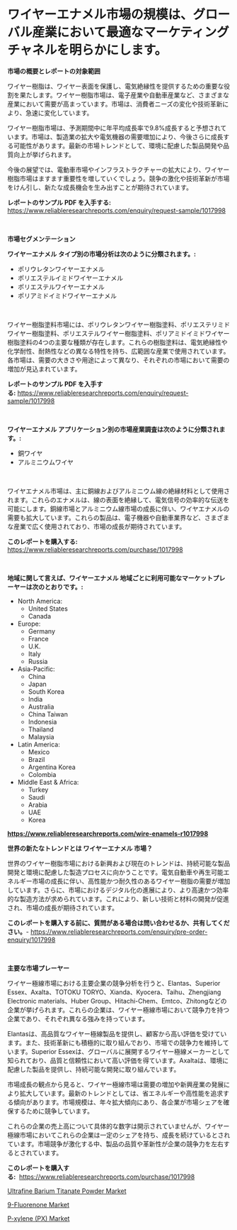 <p><h1>ワイヤーエナメル市場の規模は、グローバル産業において最適なマーケティングチャネルを明らかにします。</h1></p><p><strong>市場の概要とレポートの対象範囲</strong></p>
<p><p>ワイヤー樹脂は、ワイヤー表面を保護し、電気絶縁性を提供するための重要な役割を果たします。ワイヤー樹脂市場は、電子産業や自動車産業など、さまざまな産業において需要が高まっています。市場は、消費者ニーズの変化や技術革新により、急速に変化しています。</p><p>ワイヤー樹脂市場は、予測期間中に年平均成長率で9.8%成長すると予想されています。市場は、製造業の拡大や電気機器の需要増加により、今後さらに成長する可能性があります。最新の市場トレンドとして、環境に配慮した製品開発や品質向上が挙げられます。</p><p>今後の展望では、電動車市場やインフラストラクチャーの拡大により、ワイヤー樹脂市場はますます重要性を増していくでしょう。競争の激化や技術革新が市場をけん引し、新たな成長機会を生み出すことが期待されています。</p></p>
<p><strong>レポートのサンプル PDF を入手する:</strong> <a href="https://www.reliableresearchreports.com/enquiry/request-sample/1017998">https://www.reliableresearchreports.com/enquiry/request-sample/1017998</a></p>
<p>&nbsp;</p>
<p><strong>市場セグメンテーション</strong></p>
<p><strong>ワイヤーエナメル タイプ別の市場分析は次のように分類されます。:</strong></p>
<p><ul><li>ポリウレタンワイヤーエナメル</li><li>ポリエステルイミドワイヤーエナメル</li><li>ポリエステルワイヤーエナメル</li><li>ポリアミドイミドワイヤーエナメル</li></ul></p>
<p>&nbsp;</p>
<p><p>ワイヤー樹脂塗料市場には、ポリウレタンワイヤー樹脂塗料、ポリエステリミドワイヤー樹脂塗料、ポリエステルワイヤー樹脂塗料、ポリアミドイミドワイヤー樹脂塗料の4つの主要な種類が存在します。これらの樹脂塗料は、電気絶縁性や化学耐性、耐熱性などの異なる特性を持ち、広範囲な産業で使用されています。各市場は、需要の大きさや用途によって異なり、それぞれの市場において需要の増加が見込まれています。</p></p>
<p><strong>レポートのサンプル PDF を入手する:</strong>&nbsp;<a href="https://www.reliableresearchreports.com/enquiry/request-sample/1017998">https://www.reliableresearchreports.com/enquiry/request-sample/1017998</a></p>
<p>&nbsp;</p>
<p><strong> ワイヤーエナメル アプリケーション別の市場産業調査は次のように分類されます。:</strong></p>
<p><ul><li>銅ワイヤ</li><li>アルミニウムワイヤ</li></ul></p>
<p>&nbsp;</p>
<p><p>ワイヤエナメル市場は、主に銅線およびアルミニウム線の絶縁材料として使用されます。これらのエナメルは、線の表面を絶縁して、電気信号の効率的な伝送を可能にします。銅線市場とアルミニウム線市場の成長に伴い、ワイヤエナメルの需要も拡大しています。これらの製品は、電子機器や自動車業界など、さまざまな産業で広く使用されており、市場の成長が期待されています。</p></p>
<p><strong>このレポートを購入する:</strong>&nbsp; <a href="https://www.reliableresearchreports.com/purchase/1017998">https://www.reliableresearchreports.com/purchase/1017998</a></p>
<p>&nbsp;</p>
<p><strong>地域に関して言えば、ワイヤーエナメル 地域ごとに利用可能なマーケットプレーヤーは次のとおりです。:</strong></p>
<p><ul>
    <li>
        North America:
        <ul>
            <li>United States</li>
            <li>Canada</li>
        </ul>
    </li>
    <li>
        Europe:
        <ul>
            <li>Germany</li>
            <li>France</li>
            <li>U.K.</li>
            <li>Italy</li>
            <li>Russia</li>
        </ul>
    </li>
    <li>
        Asia-Pacific:
        <ul>
            <li>China</li>
            <li>Japan</li>
            <li>South Korea</li>
            <li>India</li>
            <li>Australia</li>
            <li>China Taiwan</li>
            <li>Indonesia</li>
            <li>Thailand</li>
            <li>Malaysia</li>
        </ul>
    </li>
    <li>
        Latin America:
        <ul>
            <li>Mexico</li>
            <li>Brazil</li>
            <li>Argentina Korea</li>
            <li>Colombia</li>
        </ul>
    </li>
    <li>
        Middle East & Africa:
        <ul>
            <li>Turkey</li>
            <li>Saudi</li>
            <li>Arabia</li>
            <li>UAE</li>
            <li>Korea</li>
        </ul>
    </li>
    </ul></p>
<p><strong><a href="https://www.reliableresearchreports.com/wire-enamels-r1017998">https://www.reliableresearchreports.com/wire-enamels-r1017998</a></strong>&nbsp;</p>
<p><strong>世界の新たなトレンドとは ワイヤーエナメル 市場？</strong></p>
<p><p>世界のワイヤー樹脂市場における新興および現在のトレンドは、持続可能な製品開発と環境に配慮した製造プロセスに向かうことです。電気自動車や再生可能エネルギー市場の成長に伴い、高性能かつ耐久性のあるワイヤー樹脂の需要が増加しています。さらに、市場におけるデジタル化の進展により、より高速かつ効率的な製造方法が求められています。これにより、新しい技術と材料の開発が促進され、市場の成長が期待されています。</p></p>
<p><strong>このレポートを購入する前に、質問がある場合は問い合わせるか、共有してください。</strong>- <a href="https://www.reliableresearchreports.com/enquiry/pre-order-enquiry/1017998">https://www.reliableresearchreports.com/enquiry/pre-order-enquiry/1017998</a></p>
<p>&nbsp;</p>
<p><strong>主要な市場プレーヤー</strong></p>
<p><p>ワイヤー極線市場における主要企業の競争分析を行うと、Elantas、Superior Essex、Axalta、TOTOKU TORYO、Xianda、Kyocera、Taihu、Zhengjiang Electronic materials、Huber Group、Hitachi-Chem、Emtco、Zhitongなどの企業が挙げられます。これらの企業は、ワイヤー極線市場において競争力を持つ企業であり、それぞれ異なる強みを持っています。</p><p>Elantasは、高品質なワイヤー極線製品を提供し、顧客から高い評価を受けています。また、技術革新にも積極的に取り組んでおり、市場での競争力を維持しています。Superior Essexは、グローバルに展開するワイヤー極線メーカーとして知られており、品質と信頼性において高い評価を得ています。Axaltaは、環境に配慮した製品を提供し、持続可能な開発に取り組んでいます。</p><p>市場成長の観点から見ると、ワイヤー極線市場は需要の増加や新興産業の発展により拡大しています。最新のトレンドとしては、省エネルギーや高性能を追求する傾向があります。市場規模は、年々拡大傾向にあり、各企業が市場シェアを確保するために競争しています。</p><p>これらの企業の売上高について具体的な数字は開示されていませんが、ワイヤー極線市場においてこれらの企業は一定のシェアを持ち、成長を続けているとされています。市場競争が激化する中、製品の品質や革新性が企業の競争力を左右するとされています。</p></p>
<p><strong>このレポートを購入する:</strong>&nbsp;&nbsp;<a href="https://www.reliableresearchreports.com/purchase/1017998">https://www.reliableresearchreports.com/purchase/1017998</a></p>
<p><p><a href="https://www.linkedin.com/pulse/ultrafine-barium-titanate-powder-market-challenges-opportunities-ztcuf?trackingId=oFDItHLnHT%2FYQGTS8lrN%2BQ%3D%3D">Ultrafine Barium Titanate Powder Market</a></p><p><a href="https://www.linkedin.com/pulse/9-fluorenone-market-size-evaluating-its-trends-growth-projections-piryf?trackingId=HphDZN8xrHGKmMPITG3irA%3D%3D">9-Fluorenone Market</a></p><p><a href="https://www.linkedin.com/pulse/p-xylene-px-market-research-report-provides-critical-insights-qtaxc?trackingId=Vwn8zfCRuLjObiq5d4eOSg%3D%3D">P-xylene (PX) Market</a></p></p>